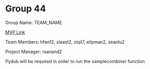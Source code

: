 # Group 44
Group Name: TEAM_NAME

[MVP Link](https://docs.google.com/document/d/15k1GTsKZBR0lC7KWV-gHdajixgGJjyYPr2SbvYcYIMY/edit?usp=sharing)

Team Members: hfan12, slaast2, ziqil7, elipman2, seanlu2

Project Manager: rsanand2

Pydub will be required in order to run the samplecombiner function
